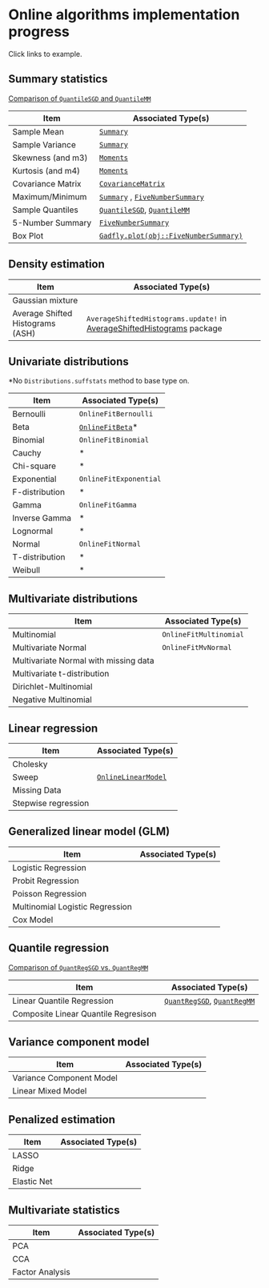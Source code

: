 # Online algorithms implementation progress

Click links to example.

## Summary statistics

[Comparison of `QuantileSGD` and `QuantileMM`](../doc/examples/quantilecompare.md)

| Item                 | Associated Type(s)
|----------------------|------------------
|  Sample Mean         |  [`Summary`](../doc/examples/Summary.md)       
|  Sample Variance     |  [`Summary`](../doc/examples/Summary.md)        
|  Skewness (and m3)   |  [`Moments`](../doc/examples/Moments.md)       
|  Kurtosis (and m4)   |  [`Moments`](../doc/examples/Moments.md)        
|  Covariance Matrix   | [`CovarianceMatrix`](../doc/examples/CovarianceMatrix.md)
|  Maximum/Minimum     |  [`Summary`](../doc/examples/Summary.md)  , [`FiveNumberSummary`](../doc/examples/FiveNumberSummary.md) 
|  Sample Quantiles    | [`QuantileSGD`](../doc/examples/QuantileSGD.md), [`QuantileMM`](../doc/examples/QuantileMM.md) 
|  5-Number Summary    | [`FiveNumberSummary`](../doc/examples/FiveNumberSummary.md)   
|  Box Plot            |[`Gadfly.plot(obj::FiveNumberSummary)`](../doc/examples/FiveNumberSummary.md)  

## Density estimation

| Item                             | Associated Type(s)
|----------------------------------|------------------
| Gaussian mixture                 |
| Average Shifted Histograms (ASH) | `AverageShiftedHistograms.update!` in [AverageShiftedHistograms](https://github.com/joshday/AverageShiftedHistograms.jl) package

## Univariate distributions

 *No `Distributions.suffstats` method to base type on.

| Item                 | Associated Type(s)
|----------------------|------------------
| Bernoulli            | `OnlineFitBernoulli`
| Beta                 | [`OnlineFitBeta`](../doc/examples/OnlineFitBeta.md)*
| Binomial             | `OnlineFitBinomial`
| Cauchy               | *
| Chi-square           | *
| Exponential          | `OnlineFitExponential`
| F-distribution       | *
| Gamma                | `OnlineFitGamma`
| Inverse Gamma        | *
| Lognormal            | *
| Normal               | `OnlineFitNormal`
| T-distribution       | *
| Weibull              | *

## Multivariate distributions

| Item                 | Associated Type(s)
|----------------------|------------------
| Multinomial          | `OnlineFitMultinomial`
| Multivariate Normal  | `OnlineFitMvNormal`
| Multivariate Normal with missing data | 
| Multivariate t-distribution           |
| Dirichlet-Multinomial                 |
| Negative Multinomial                  |

## Linear regression

| Item                 | Associated Type(s)
|----------------------|------------------
| Cholesky             | 
| Sweep                | [`OnlineLinearModel`](../doc/examples/OnlineLinearModel.md)
| Missing Data         |
| Stepwise regression  |

## Generalized linear model (GLM)

| Item                 | Associated Type(s)
|----------------------|------------------
| Logistic Regression  | 
| Probit Regression    | 
| Poisson Regression   |  
| Multinomial Logistic Regression |
| Cox Model            |

## Quantile regression

[Comparison of `QuantRegSGD` vs. `QuantRegMM`](../doc/examples/quantregcompare.md)

| Item                                 | Associated Type(s)
|--------------------------------------|------------------
| Linear Quantile Regression           | [`QuantRegSGD`](../doc/examples/QuantRegSGD.md), [`QuantRegMM`](../doc/examples/QuantRegSGD.md)
| Composite Linear Quantile Regresison |

## Variance component model

| Item                     | Associated Type(s)
|--------------------------|------------------
| Variance Component Model |
| Linear Mixed Model       |

## Penalized estimation

| Item        | Associated Type(s)
|-------------|------------------
| LASSO       |
| Ridge       |
| Elastic Net |

## Multivariate statistics

| Item             | Associated Type(s)
|------------------|------------------
| PCA              |
| CCA              |
| Factor Analysis  |
